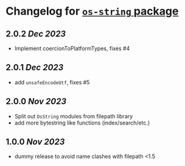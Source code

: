 # Changelog for [`os-string` package](http://hackage.haskell.org/package/os-string)

## 2.0.2 *Dec 2023*

* Implement coercionToPlatformTypes, fixes #4

## 2.0.1 *Dec 2023*

* add `unsafeEncodeUtf`, fixes #5

## 2.0.0 *Nov 2023*

* Split out `OsString` modules from filepath library
* add more bytestring like functions (index/search/etc.)

## 1.0.0 *Nov 2023*

* dummy release to avoid name clashes with filepath <1.5


